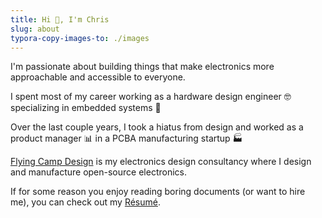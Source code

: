 ```yaml
---
title: Hi 👋, I'm Chris
slug: about
typora-copy-images-to: ./images
---
```


I'm passionate about building things that make electronics more approachable and accessible to everyone.

I spent most of my career working as a hardware design engineer 🤓 specializing in embedded systems 🤖

Over the last couple years, I took a hiatus from design and worked as a product manager 📊 in a PCBA manufacturing startup 🏭

[Flying Camp Design](https://flyingcamp.design) is my electronics design consultancy where I design and manufacture open-source electronics.

If for some reason you enjoy reading boring documents (or want to hire me), you can check out my [Résumé](https://cdwilson.github.io/resume/).
